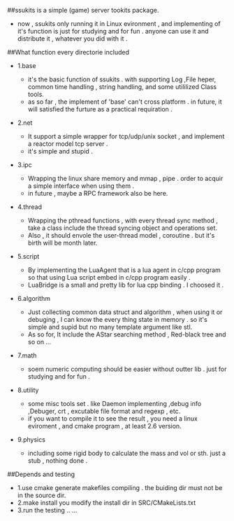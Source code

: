 ##ssukits is a simple (game) server tookits package.
* now , ssukits  only running it in Linux evironment , and implementing of it's function is just for studying and for fun .
	anyone can use it and distribute it , whatever you did with it .


##What function every directorie included

* 1.base
	* it's the basic function of ssukits . with supporting Log ,File heper,
common time handling , string handling, and some utililized Class tools.
	* as so far , the implement of 'base' can't cross platform . in future,
it will satisfied the furture as a practical requiration .
* 2.net
	* It support a simple wrapper for tcp/udp/unix socket , and implement a 
reactor model tcp server . 
	* it's simple and stupid .
* 3.ipc
	* Wrapping the linux share memory and mmap , pipe . order to acquir a 
simple interface when using them .	
	* in future , maybe a RPC framework also be here.

* 4.thread
	* Wrapping the pthread functions , with every thread sync method , take
a class include the thread syncing object and operations set.	
	* Also , it should envole the user-thread model , coroutine . but it's
birth will be month later.

* 5.script
	* By implementing the LuaAgent that is a lua agent in c/cpp program so that using Lua script embed in c/cpp program easily .	
	* LuaBridge is a small and pretty lib for lua cpp binding . I choosed it .
* 6.algorithm
	* Just collecting common data struct and algorithm , when using it or debuging , I can know the every thing state in memory . so it's simple and supid but no many template argument like stl.
	* As so for, It include the AStar searching method , Red-black tree and so on ...

* 7.math
	* soem numeric computing should be easier without outter lib . just for 
studying and for fun .	

* 8.utility
	* some misc tools set . like Daemon implementing ,debug info ,Debuger,
crt , excutable file format and regexp , etc.  
	* if you want to compile it to see the result ,
you need a linux eviroment , and cmake program , at least 2.6 version.
* 9.physics
	* including some rigid body to calculate the mass and vol or sth.  just a stub , nothing done .

##Depends and testing
* 1.use cmake generate makefiles compiling .
	the buiding dir must not be in the source dir.
* 2.make install
	you modify the install dir in SRC/CMakeLists.txt 
* 3.run the testing ..
	...


